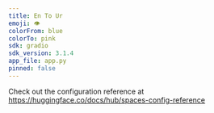 ```yaml
---
title: En To Ur
emoji: 👁
colorFrom: blue
colorTo: pink
sdk: gradio
sdk_version: 3.1.4
app_file: app.py
pinned: false
---
```


Check out the configuration reference at https://huggingface.co/docs/hub/spaces-config-reference
